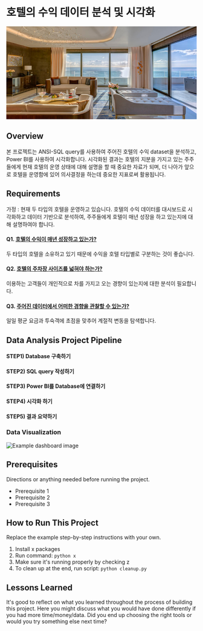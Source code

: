 # **호텔의 수익 데이터 분석 및 시각화** 

![메인 이미지](assets/220722_hotel_img.jpg)

## **Overview**

본 프로젝트는 ANSI-SQL query를 사용하여 주어진 호텔의 수익 dataset을 분석하고, Power BI를 사용하여 시각화합니다. 시각화된 결과는 호텔의 지분을 가지고 있는 주주들에게 현재 호텔의 운영 상태에 대해 설명을 할 때 중요한 자료가 되며, 더 나아가 앞으로 호텔을 운영함에 있어 의사결정을 하는데 중요한 지표로써 활용됩니다. 

## **Requirements**

가정 : 현재 두 타입의 호텔을 운영하고 있습니다. 호텔의 수익 데이터를 대시보드로 시각화하고 데이터 기반으로 분석하여, 주주들에게 호텔이 매년 성장을 하고 있는지에 대해 설명하여야 합니다. 

#### **Q1.** <ins>호텔의 수익이 매년 성장하고 있는가?</ins>

두 타입의 호텔을 소유하고 있기 때문에 수익을 호텔 타입별로 구분하는 것이 좋습니다.

#### **Q2.** <ins>호텔의 주차장 사이즈를 넓혀야 하는가?</ins>

이용하는 고객들이 개인적으로 차를 가지고 오는 경향이 있는지에 대한 분석이 필요합니다.

#### **Q3.** <ins>주어진 데이터에서 어떠한 경향을 관찰할 수 있는가?</ins>

일일 평균 요금과 투숙객에 초점을 맞추어 계절적 변동을 탐색합니다.

## **Data Analysis Project Pipeline**

#### **STEP1)** Database 구축하기

#### **STEP2)** SQL query 작성하기

#### **STEP3)** Power BI를 Database에 연결하기

#### **STEP4)** 시각화 하기

#### **STEP5)** 결과 요약하기


### Data Visualization

![Example dashboard image](example-dashboard.png)

## Prerequisites

Directions or anything needed before running the project.

- Prerequisite 1
- Prerequisite 2
- Prerequisite 3

## How to Run This Project

Replace the example step-by-step instructions with your own.

1. Install x packages
2. Run command: `python x`
3. Make sure it's running properly by checking z
4. To clean up at the end, run script: `python cleanup.py`

## Lessons Learned

It's good to reflect on what you learned throughout the process of building this project. Here you might discuss what you would have done differently if you had more time/money/data. Did you end up choosing the right tools or would you try something else next time?